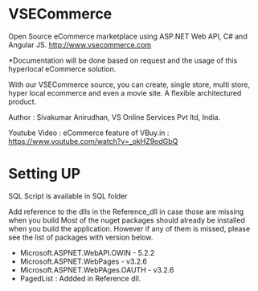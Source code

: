 # VSECommerce
Open Source eCommerce marketplace using ASP.NET Web API, C# and Angular JS. http://www.vsecommerce.com

*Documentation will be done based on request and the usage of this hyperlocal eCommerce solution.

With our VSECommerce source, you can create, single store, multi store, hyper local ecommerce and even a movie site. A flexible architectured product.

Author : Sivakumar Anirudhan, VS Online Services Pvt ltd, India.

Youtube Video : eCommerce feature of VBuy.in : https://www.youtube.com/watch?v=_okHZ9odGbQ

# Setting UP

SQL Script is available in SQL folder

Add reference to the dlls in the Reference_dll in case those are missing when you build
Most of the nuget packages should already be installed when you build the application. 
However if any of them is missed, please see the list of packages with version below.

* Microsoft.ASPNET.WebAPI.OWIN - 5.2.2
* Microsoft.ASPNET.WebPages - v3.2.6
* Microsoft.ASPNET.WebPAges.OAUTH - v3.2.6
* PagedList : Addded in Reference dll.
